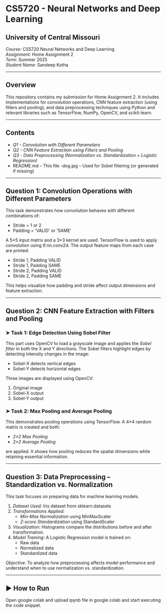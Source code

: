 # CS5720 - Neural Networks and Deep Learning  
## University of Central Missouri  
*Course:* CS5720 Neural Networks and Deep Learning   
*Assignment:* Home Assignment 2  
*Term:* Summer 2025  
*Student Name:* Sandeep Kotha

---

## Overview

This repository contains my submission for Home Assignment 2. It includes implementations for convolution operations, CNN feature extraction (using filters and pooling), and data preprocessing techniques using Python and relevant libraries such as TensorFlow, NumPy, OpenCV, and scikit-learn.

---

## Contents

- *Q1 - Convolution with Different Parameters*
- *Q2 - CNN Feature Extraction using Filters and Pooling*
- *Q3 - Data Preprocessing (Normalization vs. Standardization + Logistic Regression)*
- README.md – This file
-dog.jpg – Used for Sobel filtering (or generated if missing)

---

## Question 1: Convolution Operations with Different Parameters

This task demonstrates how convolution behaves with different combinations of:
- Stride = 1 or 2
- Padding = 'VALID' or 'SAME'

A 5×5 input matrix and a 3×3 kernel are used. TensorFlow is used to apply convolution using tf.nn.conv2d. The output feature maps from each case are printed:
- Stride 1, Padding VALID
- Stride 1, Padding SAME
- Stride 2, Padding VALID
- Stride 2, Padding SAME

This helps visualize how padding and stride affect output dimensions and feature extraction.

---

## Question 2: CNN Feature Extraction with Filters and Pooling

### ➤ Task 1: Edge Detection Using Sobel Filter
This part uses OpenCV to load a grayscale image and applies the *Sobel filter* in both the X and Y directions. The Sobel filters highlight edges by detecting intensity changes in the image:
- Sobel-X detects vertical edges
- Sobel-Y detects horizontal edges

Three images are displayed using OpenCV:
1. Original image
2. Sobel-X output
3. Sobel-Y output


### ➤ Task 2: Max Pooling and Average Pooling
This demonstrates pooling operations using TensorFlow. A 4×4 random matrix is created and both:
- *2×2 Max Pooling*
- *2×2 Average Pooling*

are applied. It shows how pooling reduces the spatial dimensions while retaining essential information.

---

## Question 3: Data Preprocessing – Standardization vs. Normalization

This task focuses on preparing data for machine learning models.

1. *Dataset Used:* Iris dataset from sklearn.datasets
2. *Transformations Applied:*
   - *Min-Max Normalization* using MinMaxScaler
   - *Z-score Standardization* using StandardScaler
3. *Visualization:* Histograms compare the distributions before and after transformation.
4. *Model Training:* A Logistic Regression model is trained on:
   - Raw data
   - Normalized data
   - Standardized data

*Objective:* To analyze how preprocessing affects model performance and understand when to use normalization vs. standardization.

---

## ▶ How to Run
Open google colab and upload ipynb file in google colab and start executing the code snippet.
